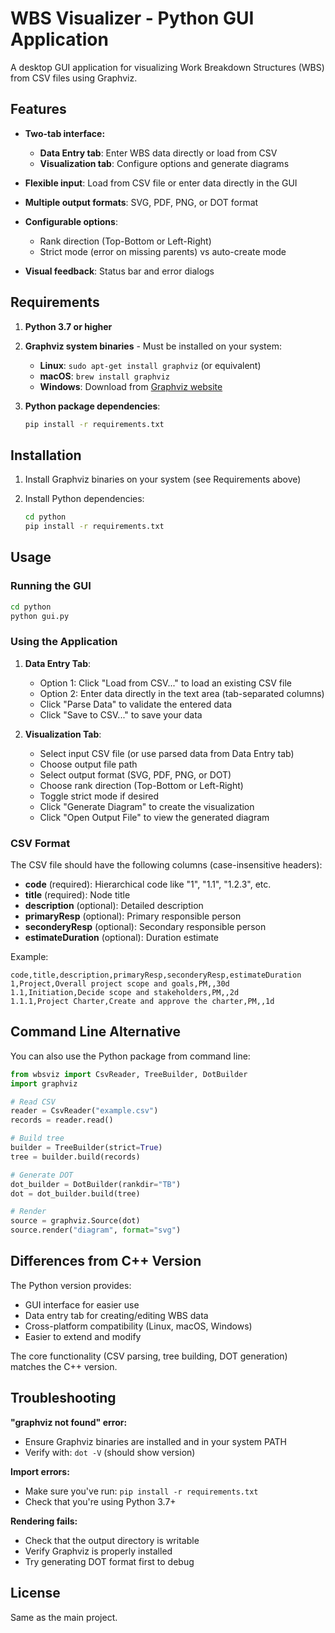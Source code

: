 # WBS Visualizer - Python GUI Application

A desktop GUI application for visualizing Work Breakdown Structures (WBS) from CSV files using Graphviz.

## Features

- **Two-tab interface:**
  - **Data Entry tab**: Enter WBS data directly or load from CSV
  - **Visualization tab**: Configure options and generate diagrams

- **Flexible input**: Load from CSV file or enter data directly in the GUI
- **Multiple output formats**: SVG, PDF, PNG, or DOT format
- **Configurable options**: 
  - Rank direction (Top-Bottom or Left-Right)
  - Strict mode (error on missing parents) vs auto-create mode
- **Visual feedback**: Status bar and error dialogs

## Requirements

1. **Python 3.7 or higher**

2. **Graphviz system binaries** - Must be installed on your system:
   - **Linux**: `sudo apt-get install graphviz` (or equivalent)
   - **macOS**: `brew install graphviz`
   - **Windows**: Download from [Graphviz website](https://graphviz.org/download/)

3. **Python package dependencies**:
   ```bash
   pip install -r requirements.txt
   ```

## Installation

1. Install Graphviz binaries on your system (see Requirements above)

2. Install Python dependencies:
   ```bash
   cd python
   pip install -r requirements.txt
   ```

## Usage

### Running the GUI

```bash
cd python
python gui.py
```

### Using the Application

1. **Data Entry Tab**:
   - Option 1: Click "Load from CSV..." to load an existing CSV file
   - Option 2: Enter data directly in the text area (tab-separated columns)
   - Click "Parse Data" to validate the entered data
   - Click "Save to CSV..." to save your data

2. **Visualization Tab**:
   - Select input CSV file (or use parsed data from Data Entry tab)
   - Choose output file path
   - Select output format (SVG, PDF, PNG, or DOT)
   - Choose rank direction (Top-Bottom or Left-Right)
   - Toggle strict mode if desired
   - Click "Generate Diagram" to create the visualization
   - Click "Open Output File" to view the generated diagram

### CSV Format

The CSV file should have the following columns (case-insensitive headers):

- **code** (required): Hierarchical code like "1", "1.1", "1.2.3", etc.
- **title** (required): Node title
- **description** (optional): Detailed description
- **primaryResp** (optional): Primary responsible person
- **seconderyResp** (optional): Secondary responsible person  
- **estimateDuration** (optional): Duration estimate

Example:
```csv
code,title,description,primaryResp,seconderyResp,estimateDuration
1,Project,Overall project scope and goals,PM,,30d
1.1,Initiation,Decide scope and stakeholders,PM,,2d
1.1.1,Project Charter,Create and approve the charter,PM,,1d
```

## Command Line Alternative

You can also use the Python package from command line:

```python
from wbsviz import CsvReader, TreeBuilder, DotBuilder
import graphviz

# Read CSV
reader = CsvReader("example.csv")
records = reader.read()

# Build tree
builder = TreeBuilder(strict=True)
tree = builder.build(records)

# Generate DOT
dot_builder = DotBuilder(rankdir="TB")
dot = dot_builder.build(tree)

# Render
source = graphviz.Source(dot)
source.render("diagram", format="svg")
```

## Differences from C++ Version

The Python version provides:
- GUI interface for easier use
- Data entry tab for creating/editing WBS data
- Cross-platform compatibility (Linux, macOS, Windows)
- Easier to extend and modify

The core functionality (CSV parsing, tree building, DOT generation) matches the C++ version.

## Troubleshooting

**"graphviz not found" error:**
- Ensure Graphviz binaries are installed and in your system PATH
- Verify with: `dot -V` (should show version)

**Import errors:**
- Make sure you've run: `pip install -r requirements.txt`
- Check that you're using Python 3.7+

**Rendering fails:**
- Check that the output directory is writable
- Verify Graphviz is properly installed
- Try generating DOT format first to debug

## License

Same as the main project.

